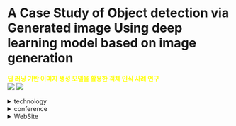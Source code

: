 
# A Case Study of Object detection via Generated image Using deep learning model based on image generation
<span style="color:yellow">**딥 러닝 기반 이미지 생성 모델을 활용한 객체 인식 사례 연구**</span>
<br>
<img src = "https://drive.google.com/drive/u/0/my-drive"/></a>
<img src="https://img.shields.io/badge/Python-3766AB?style=flat-square&logo=Python&logoColor=white"/></a>

<details>
<summary>technology</summary>
<div markdown="1">

  Dalle-2<br>Yolov5x  
  > YOLOv5 : https://github.com/ultralytics/yolov5

</div>
</details>

<details>
<summary>conference</summary>
<div markdown="1">

  > 회의록 : https://docs.google.com/document/d/1fIRLpuA7V0Jb0l6fWg8KfU0ae6wXg9rNU_Z_M0-um4E/edit?usp=sharing

</div>
</details>

<details>
<summary>WebSite</summary>
<div markdown="1">

  **재홍**

</div>
</details>

